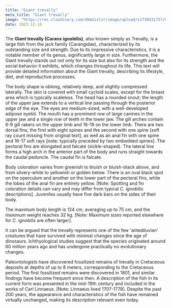 ```yaml
---
title: "Giant trevally"
meta_title: "Giant trevally"
image: "https://res.cloudinary.com/dkm2zslzr/image/upload/v1738331757/Giant_Trevally_pj3lej.png"
date: 2023-12-16
---
```


The **Giant trevally (Caranx ignobilis)**, also known simply as Trevally, is a large fish from the jack family (Carangidae), characterized by its outstanding size and strength. Due to its impressive characteristics, it is a notable member of its genus, significantly large in size. Furthermore, the Giant trevally stands out not only for its size but also for its strength and the social behavior it exhibits, which changes throughout its life. This text will provide detailed information about the Giant trevally, describing its lifestyle, diet, and reproductive processes.

The body shape is oblong, relatively deep, and slightly compressed laterally. The skin is covered with small cycloid scales, except for the breast area which is typically scaleless. The head has a rounded snout; the length of the upper jaw extends to a vertical line passing through the posterior edge of the eye. The eyes are medium-sized, with a well-developed adipose eyelid. The mouth has a prominent row of large canines in the upper jaw and a single row of teeth in the lower jaw. The gill arches contain 6-9 gill rakers on the upper limb and 16-19 on the lower limb. There are two dorsal fins, the first with eight spines and the second with one spine [soft ray count missing from original text], as well as an anal fin with one spine and 16-17 soft rays [note: typically preceded by two embedded spines]. The pectoral fins are elongated and falcate (sickle-shaped). The lateral line forms a high arch in the anterior part of the body and runs straight towards the caudal peduncle. The caudal fin is falcate.

Body coloration varies from greenish to bluish or bluish-black above, and from silvery-white to yellowish or golden below. There is an oval black spot on the operculum and another on the lower part of the pectoral fins, while the lobes of the anal fin are entirely yellow. [Note: Spotting and fin coloration details can vary and may differ from typical *C. ignobilis* descriptions]. Juveniles usually have five dark bars on the sides of their body.

The maximum body length is 124 cm, averaging up to 75 cm, and the maximum weight reaches 32 kg. [Note: Maximum sizes reported elsewhere for *C. ignobilis* are often larger].

It can be argued that the trevally represents one of the few 'antediluvian' creatures that have survived with minimal changes since the age of dinosaurs. Ichthyological studies suggest that the species originated around 60 million years ago and has undergone practically no evolutionary changes.

Paleontologists have discovered fossilized remains of trevally in Cretaceous deposits at depths of up to 8 meters, corresponding to the Cretaceous period. The first fossilized remains were discovered in 1801, and similar findings have become frequent since then. A description of the fish in its current form was presented in the mid-19th century and included in the works of Carl Linnaeus. [Note: Linnaeus lived 1707-1778]. Despite the past 200 years, the appearance and characteristics of the fish have remained virtually unchanged, making its description relevant even today.